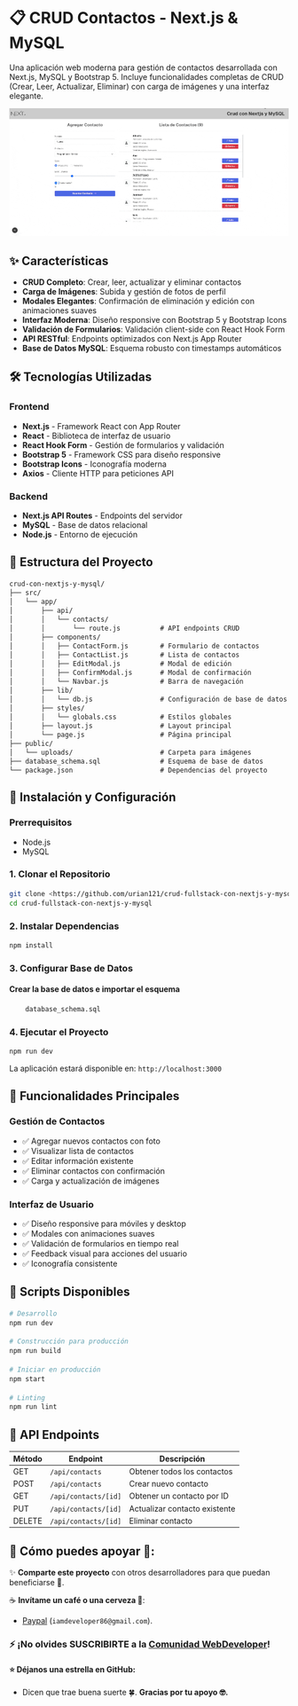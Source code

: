 # 📋 CRUD Contactos - Next.js & MySQL

Una aplicación web moderna para gestión de contactos desarrollada con Next.js, MySQL y Bootstrap 5. Incluye funcionalidades completas de CRUD (Crear, Leer, Actualizar, Eliminar) con carga de imágenes y una interfaz elegante.

![demo](https://raw.githubusercontent.com/urian121/imagenes-proyectos-github/refs/heads/master/crud-fullstack-nextjs-mysql.gif)

## ✨ Características

- **CRUD Completo**: Crear, leer, actualizar y eliminar contactos
- **Carga de Imágenes**: Subida y gestión de fotos de perfil
- **Modales Elegantes**: Confirmación de eliminación y edición con animaciones suaves
- **Interfaz Moderna**: Diseño responsive con Bootstrap 5 y Bootstrap Icons
- **Validación de Formularios**: Validación client-side con React Hook Form
- **API RESTful**: Endpoints optimizados con Next.js App Router
- **Base de Datos MySQL**: Esquema robusto con timestamps automáticos

## 🛠️ Tecnologías Utilizadas

### Frontend
- **Next.js** - Framework React con App Router
- **React** - Biblioteca de interfaz de usuario
- **React Hook Form** - Gestión de formularios y validación
- **Bootstrap 5** - Framework CSS para diseño responsive
- **Bootstrap Icons** - Iconografía moderna
- **Axios** - Cliente HTTP para peticiones API

### Backend
- **Next.js API Routes** - Endpoints del servidor
- **MySQL** - Base de datos relacional
- **Node.js** - Entorno de ejecución

## 📁 Estructura del Proyecto

```
crud-con-nextjs-y-mysql/
├── src/
│   └── app/
│       ├── api/
│       │   └── contacts/
│       │       └── route.js          # API endpoints CRUD
│       ├── components/
│       │   ├── ContactForm.js        # Formulario de contactos
│       │   ├── ContactList.js        # Lista de contactos
│       │   ├── EditModal.js          # Modal de edición
│       │   ├── ConfirmModal.js       # Modal de confirmación
│       │   └── Navbar.js             # Barra de navegación
│       ├── lib/
│       │   └── db.js                 # Configuración de base de datos
│       ├── styles/
│       │   └── globals.css           # Estilos globales
│       ├── layout.js                 # Layout principal
│       └── page.js                   # Página principal
├── public/
│   └── uploads/                      # Carpeta para imágenes
├── database_schema.sql               # Esquema de base de datos
└── package.json                      # Dependencias del proyecto
```

## 🚀 Instalación y Configuración

### Prerrequisitos
- Node.js
- MySQL

### 1. Clonar el Repositorio
```bash
git clone <https://github.com/urian121/crud-fullstack-con-nextjs-y-mysql.git>
cd crud-fullstack-con-nextjs-y-mysql
```

### 2. Instalar Dependencias
```bash
npm install
```

### 3. Configurar Base de Datos

#### Crear la base de datos e importar el esquema
```bash
    database_schema.sql
```

### 4. Ejecutar el Proyecto
```bash
npm run dev
```

La aplicación estará disponible en: `http://localhost:3000`


## 🎯 Funcionalidades Principales

### Gestión de Contactos
- ✅ Agregar nuevos contactos con foto
- ✅ Visualizar lista de contactos
- ✅ Editar información existente
- ✅ Eliminar contactos con confirmación
- ✅ Carga y actualización de imágenes

### Interfaz de Usuario
- ✅ Diseño responsive para móviles y desktop
- ✅ Modales con animaciones suaves
- ✅ Validación de formularios en tiempo real
- ✅ Feedback visual para acciones del usuario
- ✅ Iconografía consistente

## 🔧 Scripts Disponibles

```bash
# Desarrollo
npm run dev

# Construcción para producción
npm run build

# Iniciar en producción
npm start

# Linting
npm run lint
```

## 📝 API Endpoints

| Método | Endpoint | Descripción |
|--------|----------|-------------|
| GET | `/api/contacts` | Obtener todos los contactos |
| POST | `/api/contacts` | Crear nuevo contacto |
| GET | `/api/contacts/[id]` | Obtener un contacto por ID |
| PUT | `/api/contacts/[id]` | Actualizar contacto existente |
| DELETE | `/api/contacts/[id]` | Eliminar contacto |


## 🙌 Cómo puedes apoyar 📢:

✨ **Comparte este proyecto** con otros desarrolladores para que puedan beneficiarse 📢.

☕ **Invítame un café o una cerveza 🍺**:
   - [Paypal](https://www.paypal.me/iamdeveloper86) (`iamdeveloper86@gmail.com`).

### ⚡ ¡No olvides SUSCRIBIRTE a la [Comunidad WebDeveloper](https://www.youtube.com/WebDeveloperUrianViera?sub_confirmation=1)!


#### ⭐ **Déjanos una estrella en GitHub**:
   - Dicen que trae buena suerte 🍀.
**Gracias por tu apoyo 🤓.**